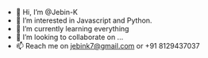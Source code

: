 - 👋 Hi, I’m @Jebin-K
- 👀 I’m interested in Javascript and Python.
- 🌱 I’m currently learning everything
- 💞️ I’m looking to collaborate on ...
- 📫 Reach me on jebink7@gmail.com or +91 8129437037

<!---
Jebin-K/Jebin-K is a ✨ special ✨ repository because its `README.md` (this file) appears on your GitHub profile.
You can click the Preview link to take a look at your changes.
--->
